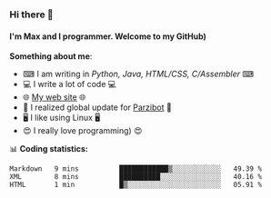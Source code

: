 ### Hi there 👋
#### I'm Max and I programmer. Welcome to my GitHub)

**Something about me**:
- ⌨ I am writing in _Python, Java, HTML/CSS, C/Assembler_ ⌨
- 💻 I write a lot of code 💻
- 🌐 [My web site](https://merive.herokuapp.com/) 🌐
- 💾 I realized global update for [Parzibot](https://github.com/merive/Parzibot) 💾
- 🖥️ I like using Linux 🖥️
- 😍 I really love programming) 😍

📊 **Coding statistics:**
<!--START_SECTION:waka-->
```text
Markdown   9 mins          ████████████▒░░░░░░░░░░░░   49.39 % 
XML        8 mins          ██████████░░░░░░░░░░░░░░░   40.16 % 
HTML       1 min           █▒░░░░░░░░░░░░░░░░░░░░░░░   05.91 % 
```
<!--END_SECTION:waka-->
